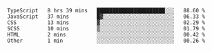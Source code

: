 <!--START_SECTION:waka-->

```text
TypeScript   8 hrs 39 mins   ██████████████████████░░░   88.60 %
JavaScript   37 mins         █▓░░░░░░░░░░░░░░░░░░░░░░░   06.33 %
CSS          13 mins         ▓░░░░░░░░░░░░░░░░░░░░░░░░   02.29 %
SCSS         10 mins         ▒░░░░░░░░░░░░░░░░░░░░░░░░   01.79 %
HTML         2 mins          ░░░░░░░░░░░░░░░░░░░░░░░░░   00.42 %
Other        1 min           ░░░░░░░░░░░░░░░░░░░░░░░░░   00.26 %
```

<!--END_SECTION:waka-->


<!--
**Leorio21/Leorio21** is a ✨ _special_ ✨ repository because its `README.md` (this file) appears on your GitHub profile.

Here are some ideas to get you started:

- 🔭 I’m currently working on ...
- 🌱 I’m currently learning ...
- 👯 I’m looking to collaborate on ...
- 🤔 I’m looking for help with ...
- 💬 Ask me about ...
- 📫 How to reach me: ...
- 😄 Pronouns: ...
- ⚡ Fun fact: ...
-->
